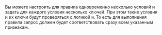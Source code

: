Вы можете настроить для правила одновременно несколько условий и задать для каждого условия несколько ключей. При этом такие условия и их ключи будут проверяться с логикой `И`. То есть для выполнения правила запрос должен будет соответствовать сразу всем указанным признакам.
